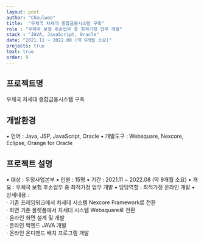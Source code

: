 ```yaml
---
layout: post
author: "Choulwoo"
title:  "우체국 차세대 종합금융시스템 구축"
role : "우체국 보험 후손업무 중 최적가정 업무 개발"
stack : "JAVA, JavaScript, Oracle"
date: "2021.11 ~ 2022.08 (약 9개월 소요)"
projects: true
text: true
order: 9
---
```


## 프로젝트명
우체국 차세대 종합금융시스템 구축

## 개발환경
▪ 언어 : Java, JSP, JavaScript, Oracle
▪ 개발도구 : Websquare, Nexcore, Eclipse, Orange for Oracle

## 프로젝트 설명
▪ 대상 : 우정사업본부 
▪ 인원 : 15명
▪ 기간 : 2021.11 ~ 2022.08 (약 9개월 소요)
▪ 개요 : 우체국 보험 후손업무 중 최적가정 업무 개발
▪ 담당역할 : 최적가정 온라인 개발
▪ 상세내용 : <br/>
  · 기존 프레임워크에서 차세대 시스템 Nexcore Framework로 전환<br/>
  · 화면 기존 플렛폼에서 차세대 시스템 Websquare로 전환<br/>
  · 온라인 화면 설계 및 개발<br/>
  · 온라인 백엔드 JAVA 개발<br/>
  · 온라인 온디맨드 배치 프로그램 개발<br/>